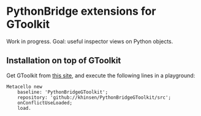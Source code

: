 # PythonBridge extensions for GToolkit

Work in progress. Goal: useful inspector views on Python objects.

## Installation on top of GToolkit

Get GToolkit from [this site](https://gtoolkit.com/install/), and execute the following lines in a playground:

```
Metacello new
    baseline: 'PythonBridgeGToolkit';
    repository: 'github://khinsen/PythonBridgeGToolkit/src';
    onConflictUseLoaded;
    load.
```

